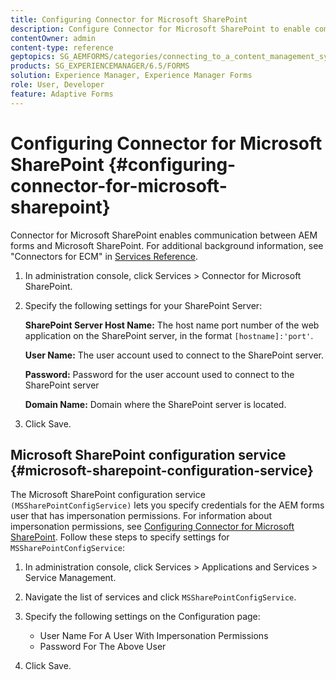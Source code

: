 ```yaml
---
title: Configuring Connector for Microsoft SharePoint
description: Configure Connector for Microsoft SharePoint to enable communication between AEM forms and Microsoft SharePoint.
contentOwner: admin
content-type: reference
geptopics: SG_AEMFORMS/categories/connecting_to_a_content_management_system
products: SG_EXPERIENCEMANAGER/6.5/FORMS
solution: Experience Manager, Experience Manager Forms
role: User, Developer
feature: Adaptive Forms
---
```

# Configuring Connector for Microsoft SharePoint {#configuring-connector-for-microsoft-sharepoint}

Connector for Microsoft SharePoint enables communication between AEM forms and Microsoft SharePoint. For additional background information, see "Connectors for ECM" in [Services Reference](https://www.adobe.com/go/learn_aemforms_services_63).

1. In administration console, click Services &gt; Connector for Microsoft SharePoint.
1. Specify the following settings for your SharePoint Server:

   **SharePoint Server Host Name:** The host name port number of the web application on the SharePoint server, in the format `[hostname]:'port'`.

   **User Name:** The user account used to connect to the SharePoint server.

   **Password:** Password for the user account used to connect to the SharePoint server

   **Domain Name:** Domain where the SharePoint server is located.

1. Click Save.

## Microsoft SharePoint configuration service {#microsoft-sharepoint-configuration-service}

The Microsoft SharePoint configuration service `(MSSharePointConfigService)` lets you specify credentials for the AEM forms user that has impersonation permissions. For information about impersonation permissions, see [Configuring Connector for Microsoft SharePoint](https://help.adobe.com/en_US/AEMForms/6.1/SharePointConfig/index.html). Follow these steps to specify settings for `MSSharePointConfigService`:

1. In administration console, click Services &gt; Applications and Services &gt; Service Management.
1. Navigate the list of services and click `MSSharePointConfigService`.
1. Specify the following settings on the Configuration page:

    * User Name For A User With Impersonation Permissions
    * Password For The Above User

1. Click Save.

